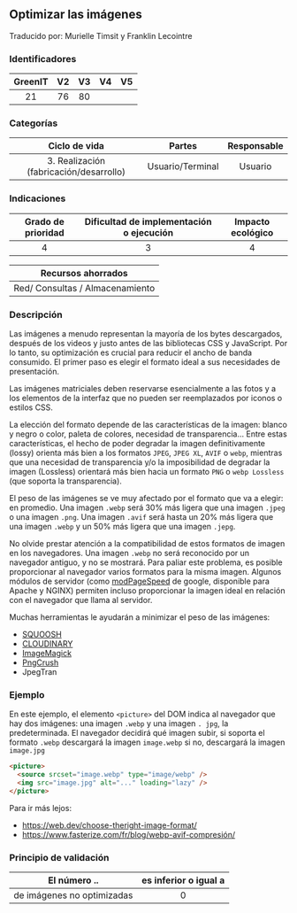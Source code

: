## Optimizar las imágenes

Traducido por: Murielle Timsit y Franklin Lecointre

### Identificadores

| GreenIT | V2  | V3  | V4  | V5  |
| :-----: | :-: | :-: | :-: | :-: |
|   21    | 76  | 80  |     |     |

### Categorías

|              Ciclo de vida              |      Partes      | Responsable |
| :-------------------------------------: | :--------------: | :---------: |
| 3. Realización (fabricación/desarrollo) | Usuario/Terminal |   Usuario   |

### Indicaciones

| Grado de prioridad | Dificultad de implementación o ejecución | Impacto ecológico |
| :----------------: | :--------------------------------------: | :---------------: |
|         4          |                    3                     |         4         |

|       Recursos ahorrados        |
| :-----------------------------: |
| Red/ Consultas / Almacenamiento |

### Descripción

Las imágenes a menudo representan la mayoría de los bytes descargados, después de los videos y justo antes de las bibliotecas CSS y JavaScript.
Por lo tanto, su optimización es crucial para reducir el ancho de banda consumido. El primer paso es elegir el formato ideal a sus necesidades de presentación.

Las imágenes matriciales deben reservarse esencialmente a las fotos y a los elementos de la interfaz que no pueden ser reemplazados por iconos o estilos CSS.

La elección del formato depende de las características de la imagen: blanco y negro o color, paleta de colores, necesidad de transparencia... Entre estas características, el hecho de poder degradar la imagen definitivamente (lossy) orienta más bien a los formatos `JPEG`, `JPEG XL`, `AVIF` o `webp`, mientras que una necesidad de transparencia y/o la imposibilidad de degradar la imagen (Lossless) orientará más bien hacia un formato `PNG` o `webp Lossless` (que soporta la transparencia).

El peso de las imágenes se ve muy afectado por el formato que va a elegir: en promedio.
Una imagen `.webp` será 30% más ligera que una imagen `.jpeg` o una imagen `.png`.
Una imagen `.avif` será hasta un 20% más ligera que una imagen `.webp` y un 50% más ligera que una imagen `.jepg`.

No olvide prestar atención a la compatibilidad de estos formatos de imagen en los navegadores. Una imagen `.webp` no será reconocido por un navegador antiguo, y no se mostrará. Para paliar este problema, es posible proporcionar al navegador varios formatos para la misma imagen.
Algunos módulos de servidor (como [modPageSpeed](https://www.modpagespeed.com/) de google, disponible para Apache y NGINX) permiten incluso proporcionar la imagen ideal en relación con el navegador que llama al servidor.

Muchas herramientas le ayudarán a minimizar el peso de las imágenes:

- [SQUOOSH](https://squoosh.app)
- [CLOUDINARY](https:///webspeedtest.cloudinary.com/)
- [ImageMagick](https://imagemagick.org/)
- [PngCrush](https://pmt.sourceforge.io/pngcrush/)
- JpegTran

### Ejemplo

En este ejemplo, el elemento `<picture>` del DOM indica al navegador que hay dos imágenes: una imagen `.webp` y una imagen `. jpg`, la predeterminada. El navegador decidirá qué imagen subir, si soporta el formato `.webp` descargará la imagen `image.webp` si no, descargará la imagen `image.jpg`

```html
<picture>
  <source srcset="image.webp" type="image/webp" />
  <img src="image.jpg" alt="..." loading="lazy" />
</picture>
```

Para ir más lejos:

- https://web.dev/choose-theright-image-format/
- https://www.fasterize.com/fr/blog/webp-avif-compresión/

### Principio de validación

| El número ..               | es inferior o igual a |
| -------------------------- | :-------------------: |
| de imágenes no optimizadas |           0           |
